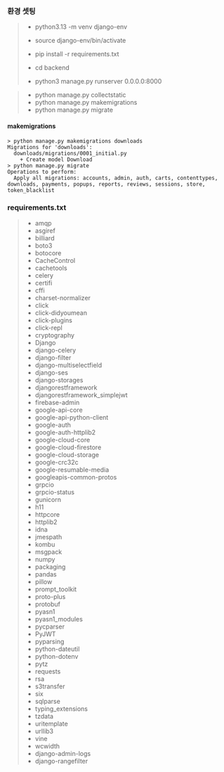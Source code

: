 
### 환경 셋팅 

>  - python3.13 -m venv django-env
>  - source django-env/bin/activate
>  - pip install -r requirements.txt
>
>  - cd backend
>  - python3 manage.py runserver 0.0.0.0:8000 

>  - python manage.py collectstatic
>  - python manage.py makemigrations 
>  - python manage.py migrate   


#### makemigrations
```
> python manage.py makemigrations downloads
Migrations for 'downloads':
  downloads/migrations/0001_initial.py
    + Create model Download
> python manage.py migrate   
Operations to perform:
  Apply all migrations: accounts, admin, auth, carts, contenttypes, downloads, payments, popups, reports, reviews, sessions, store, token_blacklist
```

### requirements.txt 

> - amqp
> - asgiref
> - billiard
> - boto3
> - botocore
> - CacheControl
> - cachetools
> - celery
> - certifi
> - cffi
> - charset-normalizer
> - click
> - click-didyoumean
> - click-plugins
> - click-repl
> - cryptography
> - Django
> - django-celery
> - django-filter
> - django-multiselectfield
> - django-ses
> - django-storages
> - djangorestframework
> - djangorestframework_simplejwt
> - firebase-admin
> - google-api-core
> - google-api-python-client
> - google-auth
> - google-auth-httplib2
> - google-cloud-core
> - google-cloud-firestore
> - google-cloud-storage
> - google-crc32c
> - google-resumable-media
> - googleapis-common-protos
> - grpcio
> - grpcio-status
> - gunicorn
> - h11
> - httpcore
> - httplib2
> - idna
> - jmespath
> - kombu
> - msgpack
> - numpy
> - packaging
> - pandas
> - pillow
> - prompt_toolkit
> - proto-plus
> - protobuf
> - pyasn1
> - pyasn1_modules
> - pycparser
> - PyJWT
> - pyparsing
> - python-dateutil
> - python-dotenv
> - pytz
> - requests
> - rsa
> - s3transfer
> - six
> - sqlparse
> - typing_extensions
> - tzdata
> - uritemplate
> - urllib3
> - vine
> - wcwidth
> - django-admin-logs
> - django-rangefilter

